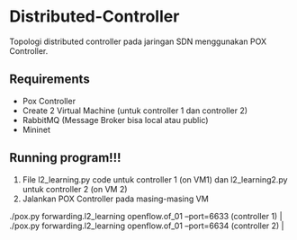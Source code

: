 # Distributed-Controller
Topologi distributed controller pada jaringan SDN menggunakan POX Controller.

## Requirements
- Pox Controller
- Create 2 Virtual Machine (untuk controller 1 dan controller 2)
- RabbitMQ (Message Broker bisa local atau public)
- Mininet

## Running program!!!
1. File l2_learning.py code untuk controller 1 (on VM1) dan l2_learning2.py untuk controller 2 (on VM 2)
2. Jalankan POX Controller pada masing-masing VM 


./pox.py forwarding.l2_learning openflow.of_01 –port=6633  (controller 1) |
./pox.py forwarding.l2_learning openflow.of_01 –port=6634  (controller 2) |


